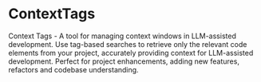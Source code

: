 # ContextTags
Context Tags - A tool for managing context windows in LLM-assisted development. Use tag-based searches to retrieve only the relevant code elements from your project, accurately providing context for LLM-assisted development. Perfect for project enhancements, adding new features, refactors and codebase understanding.
